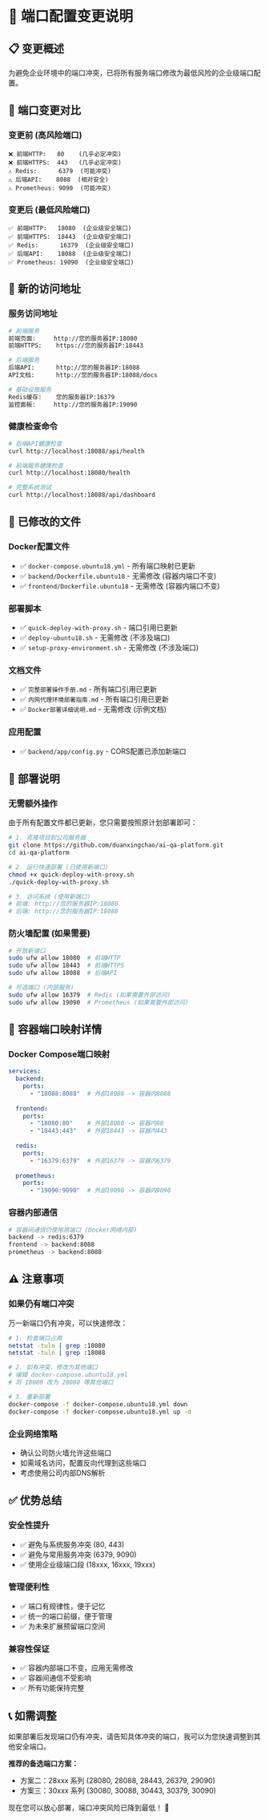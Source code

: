 # 🔌 端口配置变更说明

## 📋 **变更概述**

为避免企业环境中的端口冲突，已将所有服务端口修改为最低风险的企业级端口配置。

## 🔄 **端口变更对比**

### **变更前 (高风险端口)**
```
❌ 前端HTTP:   80    (几乎必定冲突)
❌ 前端HTTPS:  443   (几乎必定冲突)
⚠️ Redis:      6379  (可能冲突)
⚠️ 后端API:    8088  (相对安全)
⚠️ Prometheus: 9090  (可能冲突)
```

### **变更后 (最低风险端口)**
```
✅ 前端HTTP:   18080  (企业级安全端口)
✅ 前端HTTPS:  18443  (企业级安全端口)
✅ Redis:      16379  (企业级安全端口)
✅ 后端API:    18088  (企业级安全端口)
✅ Prometheus: 19090  (企业级安全端口)
```

## 🎯 **新的访问地址**

### **服务访问地址**
```bash
# 前端服务
前端页面:     http://您的服务器IP:18080
前端HTTPS:    https://您的服务器IP:18443

# 后端服务
后端API:      http://您的服务器IP:18088
API文档:      http://您的服务器IP:18088/docs

# 基础设施服务
Redis缓存:    您的服务器IP:16379
监控面板:     http://您的服务器IP:19090
```

### **健康检查命令**
```bash
# 后端API健康检查
curl http://localhost:18088/api/health

# 前端服务健康检查
curl http://localhost:18080/health

# 完整系统测试
curl http://localhost:18088/api/dashboard
```

## 📝 **已修改的文件**

### **Docker配置文件**
- ✅ `docker-compose.ubuntu18.yml` - 所有端口映射已更新
- ✅ `backend/Dockerfile.ubuntu18` - 无需修改 (容器内端口不变)
- ✅ `frontend/Dockerfile.ubuntu18` - 无需修改 (容器内端口不变)

### **部署脚本**
- ✅ `quick-deploy-with-proxy.sh` - 端口引用已更新
- ✅ `deploy-ubuntu18.sh` - 无需修改 (不涉及端口)
- ✅ `setup-proxy-environment.sh` - 无需修改 (不涉及端口)

### **文档文件**
- ✅ `完整部署操作手册.md` - 所有端口引用已更新
- ✅ `内网代理环境部署指南.md` - 所有端口引用已更新
- ✅ `Docker部署详细说明.md` - 无需修改 (示例文档)

### **应用配置**
- ✅ `backend/app/config.py` - CORS配置已添加新端口

## 🚀 **部署说明**

### **无需额外操作**
由于所有配置文件都已更新，您只需要按照原计划部署即可：

```bash
# 1. 克隆项目到公司服务器
git clone https://github.com/duanxingchao/ai-qa-platform.git
cd ai-qa-platform

# 2. 运行快速部署 (已使用新端口)
chmod +x quick-deploy-with-proxy.sh
./quick-deploy-with-proxy.sh

# 3. 访问系统 (使用新端口)
# 前端: http://您的服务器IP:18080
# 后端: http://您的服务器IP:18088
```

### **防火墙配置 (如果需要)**
```bash
# 开放新端口
sudo ufw allow 18080  # 前端HTTP
sudo ufw allow 18443  # 前端HTTPS
sudo ufw allow 18088  # 后端API

# 可选端口 (内部服务)
sudo ufw allow 16379  # Redis (如果需要外部访问)
sudo ufw allow 19090  # Prometheus (如果需要外部访问)
```

## 🔧 **容器端口映射详情**

### **Docker Compose端口映射**
```yaml
services:
  backend:
    ports:
      - "18088:8088"  # 外部18088 -> 容器内8088
  
  frontend:
    ports:
      - "18080:80"    # 外部18080 -> 容器内80
      - "18443:443"   # 外部18443 -> 容器内443
  
  redis:
    ports:
      - "16379:6379"  # 外部16379 -> 容器内6379
  
  prometheus:
    ports:
      - "19090:9090"  # 外部19090 -> 容器内9090
```

### **容器内部通信**
```bash
# 容器间通信仍使用原端口 (Docker网络内部)
backend -> redis:6379
frontend -> backend:8088
prometheus -> backend:8088
```

## ⚠️ **注意事项**

### **如果仍有端口冲突**
万一新端口仍有冲突，可以快速修改：

```bash
# 1. 检查端口占用
netstat -tuln | grep :18080
netstat -tuln | grep :18088

# 2. 如有冲突，修改为其他端口
# 编辑 docker-compose.ubuntu18.yml
# 将 18080 改为 28080 等其他端口

# 3. 重新部署
docker-compose -f docker-compose.ubuntu18.yml down
docker-compose -f docker-compose.ubuntu18.yml up -d
```

### **企业网络策略**
- 确认公司防火墙允许这些端口
- 如需域名访问，配置反向代理到这些端口
- 考虑使用公司内部DNS解析

## ✅ **优势总结**

### **安全性提升**
- ✅ 避免与系统服务冲突 (80, 443)
- ✅ 避免与常用服务冲突 (6379, 9090)
- ✅ 使用企业级端口段 (18xxx, 16xxx, 19xxx)

### **管理便利性**
- ✅ 端口有规律性，便于记忆
- ✅ 统一的端口前缀，便于管理
- ✅ 为未来扩展预留端口空间

### **兼容性保证**
- ✅ 容器内部端口不变，应用无需修改
- ✅ 容器间通信不受影响
- ✅ 所有功能保持完整

## 📞 **如需调整**

如果部署后发现端口仍有冲突，请告知具体冲突的端口，我可以为您快速调整到其他安全端口。

**推荐的备选端口方案：**
- 方案二：28xxx 系列 (28080, 28088, 28443, 26379, 29090)
- 方案三：30xxx 系列 (30080, 30088, 30443, 30379, 30090)

现在您可以放心部署，端口冲突风险已降到最低！ 🎉
